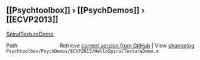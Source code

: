 ## [[Psychtoolbox]] &#8250; [[PsychDemos]] &#8250; [[ECVP2013]]

[SpiralTextureDemo](SpiralTextureDemo)  




<div class="code_header" style="text-align:right;">
  <span style="float:left;">Path&nbsp;&nbsp;</span> <span class="counter">Retrieve <a href=
  "https://raw.github.com/Psychtoolbox-3/Psychtoolbox-3/beta/Psychtoolbox/PsychDemos/ECVP2013/HelloSpiralTextureDemo.m">current version from GitHub</a> | View <a href=
  "https://github.com/Psychtoolbox-3/Psychtoolbox-3/commits/beta/Psychtoolbox/PsychDemos/ECVP2013/HelloSpiralTextureDemo.m">changelog</a></span>
</div>
<div class="code">
  <code>Psychtoolbox/PsychDemos/ECVP2013/HelloSpiralTextureDemo.m</code>
</div>


